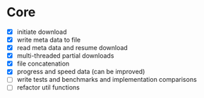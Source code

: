 # Core
- [x] initiate download
- [x] write meta data to file
- [x] read meta data and resume download
- [x] multi-threaded partial downloads
- [x] file concatenation
- [x] progress and speed data (can be improved)
- [ ] write tests and benchmarks and implementation comparisons
- [ ] refactor util functions